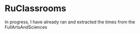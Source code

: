 # RuClassrooms
In progress, I have already ran and extracted the times from the FullArtsAndSciences
